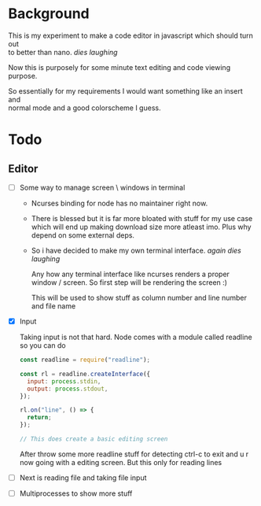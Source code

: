 # Background

This is my experiment to make a code editor in javascript which should turn out  
to better than nano. _dies laughing_

Now this is purposely for some minute text editing and code viewing purpose.

So essentially for my requirements I would want something like an insert and   
normal mode and a good colorscheme I guess.

# Todo

## Editor

- [ ] Some way to manage screen \ windows in terminal

  - Ncurses binding for node has no maintainer right now.
  - There is blessed but it is far more bloated with stuff
    for my use case which will end up making download size
    more atleast imo. Plus why depend on some external deps.

  - So i have decided to make my own terminal interface.
    _again dies laughing_

    Any how any terminal interface like ncurses renders a
    proper window / screen. So first step will be rendering
    the screen :)

    This will be used to show stuff as column number and
    line number and file name

- [x] Input

  Taking input is not that hard. Node comes with a module called readline  
  so you can do

  ```js
  const readline = require("readline");

  const rl = readline.createInterface({
    input: process.stdin,
    output: process.stdout,
  });

  rl.on("line", () => {
    return;
  });

  // This does create a basic editing screen
  ```

  After throw some more readline stuff for detecting ctrl-c to exit and u r
  now going with a editing screen. But this only for reading lines 

- [ ] Next is reading file and taking file input
- [ ] Multiprocesses to show more stuff
